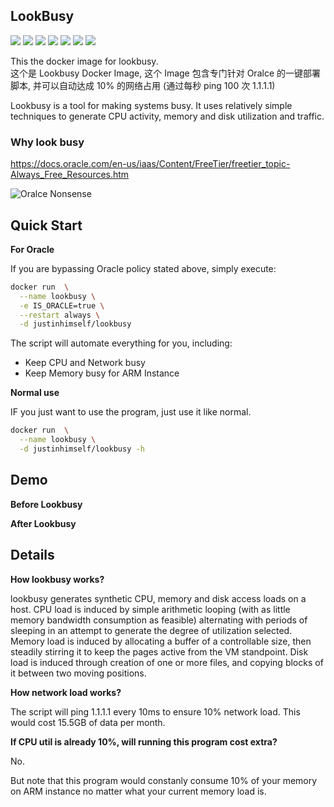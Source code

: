 ## LookBusy

![](https://img.shields.io/badge/x86-9cf)
![](https://img.shields.io/badge/x86_64-red)
![](https://img.shields.io/badge/ARM_64-ff69b4)
![](https://img.shields.io/badge/ARM_v7-yellow)
![](https://img.shields.io/badge/ARM_v6-green)
![](https://img.shields.io/badge/PowerPC_64_le-blueviolet)
![](https://img.shields.io/badge/IBM_Z-blue)

This the docker image for lookbusy.  
这个是 Lookbusy Docker Image, 这个 Image 包含专门针对 Oralce 的一键部署脚本, 并可以自动达成 10% 的网络占用 (通过每秒 ping 100 次 1.1.1.1)

Lookbusy is a tool for making systems busy. It uses relatively simple techniques to generate CPU activity, memory and disk utilization and traffic.

### Why look busy

https://docs.oracle.com/en-us/iaas/Content/FreeTier/freetier_topic-Always_Free_Resources.htm

![Oralce Nonsense](https://raw.githubusercontent.com/justin-himself/docker-autobuild/master/lookbusy/oracle_nonsense.png)

## Quick Start

**For Oracle**

If you are bypassing Oracle policy stated above, simply execute:

```bash
docker run  \
  --name lookbusy \
  -e IS_ORACLE=true \
  --restart always \
  -d justinhimself/lookbusy
```

The script will automate everything for you, including:

- Keep CPU and Network busy
- Keep Memory busy for ARM Instance

**Normal use**

IF you just want to use the program, just use it like normal.

```bash
docker run  \
  --name lookbusy \
  -d justinhimself/lookbusy -h
```

## Demo

**Before Lookbusy**

**After Lookbusy**

## Details

**How lookbusy works?**

lookbusy generates synthetic CPU, memory and disk access loads on a host. CPU
load is induced by simple arithmetic looping (with as little memory bandwidth
consumption as feasible) alternating with periods of sleeping in an attempt to
generate the degree of utilization selected. Memory load is induced by
allocating a buffer of a controllable size, then steadily stirring it to keep
the pages active from the VM standpoint. Disk load is induced through
creation of one or more files, and copying blocks of it between two moving
positions.

**How network load works?**

The script will ping 1.1.1.1 every 10ms to ensure 10% network load. This would cost 15.5GB of data per month.

**If CPU util is already 10%, will running this program cost extra?**

No.

But note that this program would constanly consume 10% of your memory on ARM instance no matter what your current memory load is.
